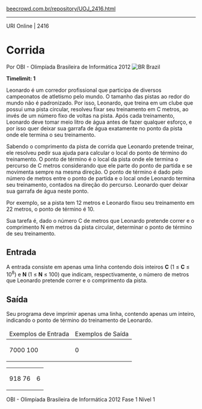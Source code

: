 <p><a href="https://www.beecrowd.com.br/repository/UOJ_2416.html">beecrowd.com.br/repository/UOJ_2416.html</a></p><hr>
<div>
  <span>URI Online | 2416</span>
  <h1>Corrida</h1>
  <div>
    <p>Por OBI - Olimpíada Brasileira de Informática 2012 <img src="https://resources.beecrowd.com.br/gallery/images/flags/br.gif" alt="BR"> Brazil</p>
  </div>
  <strong>Timelimit: 1</strong>
</div>
<div>
<div>
  <p>Leonardo é um corredor profissional que participa de diversos campeonatos de atletismo pelo mundo. O tamanho das pistas ao redor do mundo não é padronizado. Por isso, Leonardo, que treina em um clube que possui uma pista circular, resolveu fixar seu treinamento em C metros, ao invés de um número fixo de voltas na pista. Após cada treinamento, Leonardo deve tomar meio litro de água antes de fazer qualquer esforço, e por isso quer deixar sua garrafa de água exatamente no ponto da pista onde ele termina o seu treinamento.</p>
  <p>Sabendo o comprimento da pista de corrida que Leonardo pretende treinar, ele resolveu pedir sua ajuda para calcular o local do ponto de término do treinamento. O ponto de término é o local da pista onde ele termina o percurso de C metros considerando que ele parte do ponto de partida e se movimenta sempre na mesma direção. O ponto de término é dado pelo número de metros entre o ponto de partida e o local onde Leonardo termina seu treinamento, contados na direção do percurso. Leonardo quer deixar sua garrafa de água neste ponto.</p>
  <p>Por exemplo, se a pista tem 12 metros e Leonardo fixou seu treinamento em 22 metros, o ponto de término é 10.</p>
  <p>Sua tarefa é, dado o número C de metros que Leonardo pretende correr e o comprimento N em metros da pista circular, determinar o ponto de término de seu treinamento.</p>
</div>
<h2>Entrada</h2>
<div>
  <p>A entrada consiste em apenas uma linha contendo dois inteiros <strong>C</strong> (1 ≤ <strong>C</strong> ≤ 10<sup>8</sup>) e <strong>N</strong> (1 ≤ <strong>N</strong> ≤ 100) que indicam, respectivamente, o número de metros que Leonardo pretende correr e o comprimento da pista.</p>
</div>
<h2>Saída</h2>
<div>
  <p>Seu programa deve imprimir apenas uma linha, contendo apenas um inteiro, indicando o ponto de término do treinamento de Leonardo.</p>
</div>
<div></div>
<table>
  <thead>
    <tr>
      <td>Exemplos de Entrada</td>
      <td>Exemplos de Saída</td>
    </tr>
  </thead>
  <tbody>
    <tr>
      <td>
        <p>7000 100</p>
      </td>
      <td>
        <p>0</p>
      </td>
    </tr>
  </tbody>
</table>
<div></div>
  <table>
    <thead>
    </thead>
    <tbody>
      <tr>
        <td>
          <p>918 76</p>
        </td>
        <td>
          <p>6</p>
        </td>
      </tr>
    </tbody>
  </table>
  <p>
  OBI - Olimpíada Brasileira de Informática 2012 Fase 1 Nível 1</p>
</div>